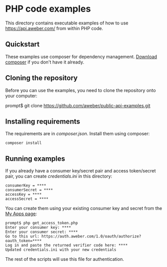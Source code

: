 # PHP code examples
This directory contains executable examples of how to use https://api.aweber.com/ from within PHP code.

## Quickstart
These examples use composer for dependency management.  [Download composer](https://getcomposer.org/download/) if
you don't have it already.

## Cloning the repository
Before you can use the examples, you need to clone the repository onto your
computer:

   prompt$ git clone https://github.com/aweber/public-api-examples.git

## Installing requirements
The requirements are in *composer.json*. Install them using composer:

    composer install
    
## Running examples
If you already have a consumer key/secret pair and access token/secret pair, you can create *credentials.ini* in
this directory:

    consumerKey = ****
    consumerSecret = ****
    accessKey = ****
    accessSecret = ****

You can create them using your existing consumer key and secret from the [My Apps page](https://labs.aweber.com/apps):

    prompt$ php get_access_token.php
    Enter your consumer key: ****
    Enter your consumer secret: ****
    Go to this url: https://auth.aweber.com/1.0/oauth/authorize?oauth_token=****
    Log in and paste the returned verifier code here: ****
    Updated credentials.ini with your new credentials
    
The rest of the scripts will use this file for authentication. 
